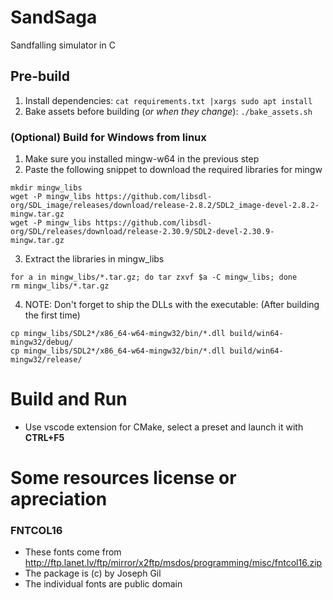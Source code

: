 # SandSaga
Sandfalling simulator in C

## Pre-build
1. Install dependencies: `cat requirements.txt |xargs sudo apt install`
2. Bake assets before building (*or when they change*): `./bake_assets.sh`

### (Optional) Build for Windows from linux
1. Make sure you installed mingw-w64 in the previous step
2. Paste the following snippet to download the required libraries for mingw
```
mkdir mingw_libs
wget -P mingw_libs https://github.com/libsdl-org/SDL_image/releases/download/release-2.8.2/SDL2_image-devel-2.8.2-mingw.tar.gz
wget -P mingw_libs https://github.com/libsdl-org/SDL/releases/download/release-2.30.9/SDL2-devel-2.30.9-mingw.tar.gz
```
3. Extract the libraries in mingw_libs
```
for a in mingw_libs/*.tar.gz; do tar zxvf $a -C mingw_libs; done
rm mingw_libs/*.tar.gz
```
4. NOTE: Don't forget to ship the DLLs with the executable: (After building the first time)
```
cp mingw_libs/SDL2*/x86_64-w64-mingw32/bin/*.dll build/win64-mingw32/debug/
cp mingw_libs/SDL2*/x86_64-w64-mingw32/bin/*.dll build/win64-mingw32/release/
```

# Build and Run
- Use vscode extension for CMake, select a preset and launch it with **CTRL+F5**

# Some resources license or apreciation
### FNTCOL16
- These fonts come from http://ftp.lanet.lv/ftp/mirror/x2ftp/msdos/programming/misc/fntcol16.zip
- The package is (c) by Joseph Gil
- The individual fonts are public domain

